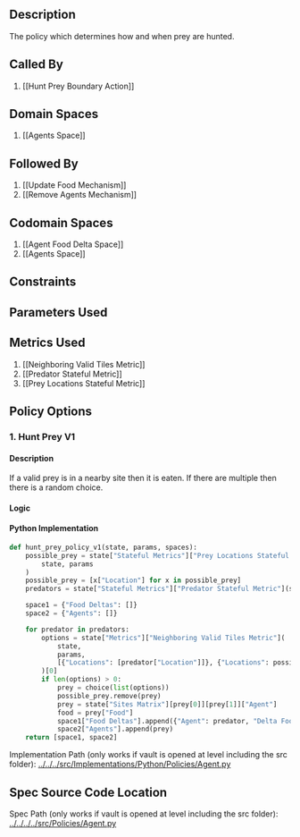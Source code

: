 ## Description

The policy which determines how and when prey are hunted.
## Called By
1. [[Hunt Prey Boundary Action]]
## Domain Spaces
1. [[Agents Space]]
## Followed By
1. [[Update Food Mechanism]]
2. [[Remove Agents Mechanism]]
## Codomain Spaces
1. [[Agent Food Delta Space]]
2. [[Agents Space]]
## Constraints
## Parameters Used
## Metrics Used
1. [[Neighboring Valid Tiles Metric]]
2. [[Predator Stateful Metric]]
3. [[Prey Locations Stateful Metric]]
## Policy Options
### 1. Hunt Prey V1
#### Description
If a valid prey is in a nearby site then it is eaten. If there are multiple then there is a random choice.
#### Logic

#### Python Implementation
```python
def hunt_prey_policy_v1(state, params, spaces):
    possible_prey = state["Stateful Metrics"]["Prey Locations Stateful Metric"](
        state, params
    )
    possible_prey = [x["Location"] for x in possible_prey]
    predators = state["Stateful Metrics"]["Predator Stateful Metric"](state, params)

    space1 = {"Food Deltas": []}
    space2 = {"Agents": []}

    for predator in predators:
        options = state["Metrics"]["Neighboring Valid Tiles Metric"](
            state,
            params,
            [{"Locations": [predator["Location"]]}, {"Locations": possible_prey}],
        )[0]
        if len(options) > 0:
            prey = choice(list(options))
            possible_prey.remove(prey)
            prey = state["Sites Matrix"][prey[0]][prey[1]]["Agent"]
            food = prey["Food"]
            space1["Food Deltas"].append({"Agent": predator, "Delta Food": food})
            space2["Agents"].append(prey)
    return [space1, space2]
```
Implementation Path (only works if vault is opened at level including the src folder): [../../../src/Implementations/Python/Policies/Agent.py](../../../src/Implementations/Python/Policies/Agent.py)

## Spec Source Code Location

Spec Path (only works if vault is opened at level including the src folder): [../../../../src/Policies/Agent.py](../../../../src/Policies/Agent.py)


